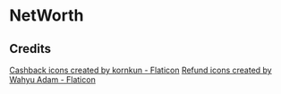 # NetWorth

## Credits

<a href="https://www.flaticon.com/free-icons/cashback" title="cashback icons">Cashback icons created by kornkun - Flaticon</a>
<a href="https://www.flaticon.com/free-icons/refund" title="refund icons">Refund icons created by Wahyu Adam - Flaticon</a>

